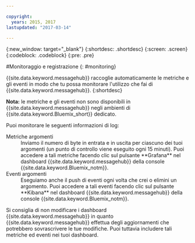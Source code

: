 ```yaml
---

copyright:
  years: 2015, 2017
lastupdated: "2017-03-14"

---
```


{:new_window: target="_blank"}
{:shortdesc: .shortdesc}
{:screen: .screen}
{:codeblock: .codeblock}
{:pre: .pre}


#Monitoraggio e registrazione
{: #monitoring}


{{site.data.keyword.messagehub}} raccoglie automaticamente le metriche e gli eventi in modo che tu possa
monitorare l'utilizzo che fai di {{site.data.keyword.messagehub}}.
{:shortdesc}

**Nota:** le metriche e gli eventi non sono disponibili in {{site.data.keyword.messagehub}} negli
ambienti di {{site.data.keyword.Bluemix_short}} dedicato.

Puoi monitorare le seguenti informazioni di log:

<dl>
<dt>Metriche argomenti</dt>
<dd>Inviamo il numero di byte in entrata e in uscita per ciascuno dei tuoi argomenti (un punto di controllo
                          viene eseguito ogni 15 minuti). Puoi accedere a tali metriche facendo clic sul
pulsante **Grafana** nel dashboard {{site.data.keyword.messagehub}} della console {{site.data.keyword.Bluemix_notm}}.
</dd>
<dt>Eventi argomenti</dt>
<dd>Eseguiamo anche il push di eventi ogni volta che crei o elimini un argomento. Puoi accedere a
tali eventi facendo clic sul pulsante **Kibana** nel dashboard {{site.data.keyword.messagehub}} della console {{site.data.keyword.Bluemix_notm}}.</dd>
</dl>


Si consiglia di non modificare i dashboard {{site.data.keyword.messagehub}}
in quanto {{site.data.keyword.messagehub}} effettua degli aggiornamenti che potrebbero sovrascrivere le tue
modifiche. Puoi tuttavia includere tali
                metriche ed eventi nei tuoi dashboard.
